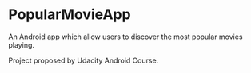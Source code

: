 # PopularMovieApp
An Android app which allow users to discover the most popular movies playing.

Project proposed by Udacity Android Course.
